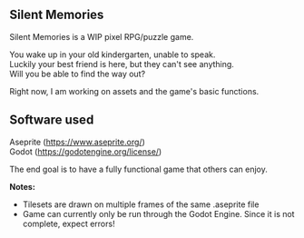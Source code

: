 ## Silent Memories

Silent Memories is a WIP pixel RPG/puzzle game.  

You wake up in your old kindergarten, unable to speak.  
Luckily your best friend is here, but they can't see anything.  
Will you be able to find the way out?  

Right now, I am working on assets and the game's basic functions.  

## Software used
Aseprite (https://www.aseprite.org/)  
Godot (https://godotengine.org/license/)  

The end goal is to have a fully functional game that others can enjoy.  

**Notes:**  
- Tilesets are drawn on multiple frames of the same .aseprite file  
- Game can currently only be run through the Godot Engine. Since it is not complete, expect errors!
